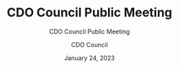 ---
title: 'CDO Council Public Meeting'
subtitle: 'CDO Council Public Meeting'
layout: newspost
date: January 24, 2023
author: CDO Council
excerpt: 
image: meeting-thumbnail.png
image_alt_text: Public Meeting 2023 thumbnail
permalink: /public-meeting-2023/
image_path:  /assets/images/background/public-meeting-2023-thumbnail.jpg
description: The CDO Council is hosting a public meeting on Friday, February 10.<br>
---